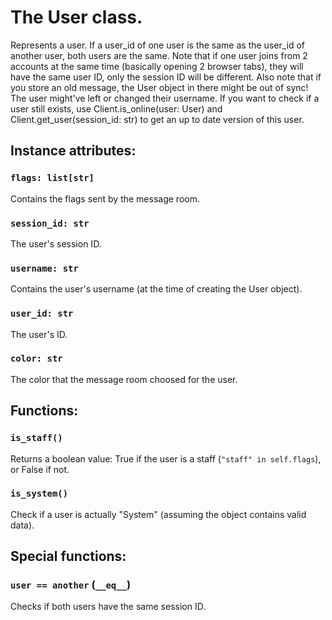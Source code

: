 # The User class.
Represents a user.
If a user_id of one user is the same as the user_id of another user, both users are the same.
Note that if one user joins from 2 accounts at the same time (basically opening 2 browser tabs), they will have the same user ID, only the session ID will be different.
Also note that if you store an old message, the User object in there might be out of sync! The user might've left or changed their username.
If you want to check if a user still exists, use Client.is_online(user: User) and Client.get_user(session_id: str) to get an up to date version of this user.

## Instance attributes:

### `flags: list[str]`
Contains the flags sent by the message room.
### `session_id: str`
The user's session ID.
### `username: str`
Contains the user's username (at the time of creating the User object).
### `user_id: str`
The user's ID.
### `color: str`
The color that the message room choosed for the user.

## Functions:

### `is_staff()`
Returns a boolean value: True if the user is a staff (`"staff" in self.flags`), or False if not.

### `is_system()`
Check if a user is actually "System" (assuming the object contains valid data).

## Special functions:

### `user == another` (`__eq__`)
Checks if both users have the same session ID.

